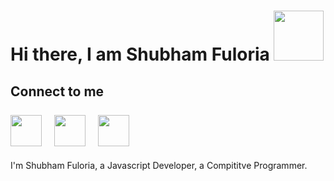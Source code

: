 <h1>Hi there, I am Shubham Fuloria <img width = "80px" src = "https://c.tenor.com/nebZyl8oN7IAAAAi/wave-hello.gif"></h1> 
<h2 > Connect to me <br> </br>
 <a href = "https://www.linkedin.com/in/shubhamfuloria/" target = "_blank"><img width = "50px" src = "https://cdn-icons-png.flaticon.com/512/174/174857.png"></a>&nbsp; &nbsp;
 <a href = "mailto:sfuloria10200@gmail.com" target = "_blank"><img width = "50px" src = "https://cdn-icons-png.flaticon.com/512/5968/5968534.png"></a>&nbsp; &nbsp;
 <a href = "https://www.github.com/shubhamfuloria/" target = "_blank"><img width = "50px" src = "https://cdn-icons-png.flaticon.com/512/2111/2111432.png"></a>


</h2>

<!--
**shubhamfuloria/shubhamfuloria** is a ✨ _special_ ✨ repository because its `README.md` (this file) appears on your GitHub profile.

Here are some ideas to get you started:

- 🔭 I’m currently working on ...
- 🌱 I’m currently learning ...
- 👯 I’m looking to collaborate on ...
- 🤔 I’m looking for help with ...
- 💬 Ask me about ...
- 📫 How to reach me: ...
- 😄 Pronouns: ...
- ⚡ Fun fact: ...
-->
I'm Shubham Fuloria, a Javascript Developer, a Compititve Programmer.

